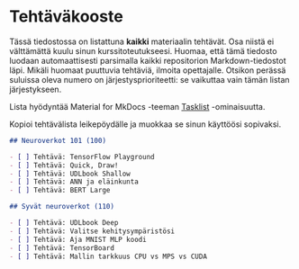
# Tehtäväkooste

Tässä tiedostossa on listattuna **kaikki** materiaalin tehtävät. Osa niistä ei välttämättä 
kuulu sinun kurssitoteutukseesi. Huomaa, että tämä tiedosto luodaan automaattisesti parsimalla 
kaikki repositorion Markdown-tiedostot läpi. Mikäli huomaat puuttuvia tehtäviä, ilmoita opettajalle.
Otsikon perässä suluissa oleva numero on järjestysprioriteetti: se vaikuttaa vain tämän listan järjestykseen.

Lista hyödyntää Material for MkDocs -teeman [Tasklist](https://squidfunk.github.io/mkdocs-material/reference/lists/#using-task-lists) -ominaisuutta.

Kopioi tehtävälista leikepöydälle ja muokkaa se sinun käyttöösi sopivaksi.


```markdown
## Neuroverkot 101 (100)

- [ ] Tehtävä: TensorFlow Playground
- [ ] Tehtävä: Quick, Draw!
- [ ] Tehtävä: UDLbook Shallow
- [ ] Tehtävä: ANN ja eläinkunta
- [ ] Tehtävä: BERT Large

## Syvät neuroverkot (110)

- [ ] Tehtävä: UDLbook Deep
- [ ] Tehtävä: Valitse kehitysympäristösi
- [ ] Tehtävä: Aja MNIST MLP koodi
- [ ] Tehtävä: TensorBoard
- [ ] Tehtävä: Mallin tarkkuus CPU vs MPS vs CUDA


```
